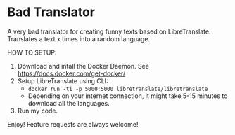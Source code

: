 # Bad Translator
A very bad translator for creating funny texts based on LibreTranslate. Translates a text x times into a random language.

HOW TO SETUP:
1. Download and intall the Docker Daemon. See https://docs.docker.com/get-docker/
2. Setup LibreTranslate using CLI:
   - ```docker run -ti -p 5000:5000 libretranslate/libretranslate```
   - Depending on your internet connection, it might take 5-15 minutes to download all the languages.
3. Run my code.

Enjoy! Feature requests are always welcome!

